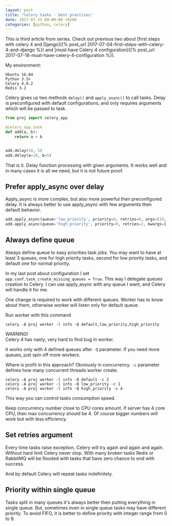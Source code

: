 ```yaml
---
layout: post
title: "Celery tasks - best practices"
date: 2017-07-25 00:00:00 +0200
categories: [python, celery]
---
```


This is third article from series. Check out previous two about
[first steps with celery 4 and Django]({% post_url 2017-07-04-first-steps-with-celery-4-and-django %}) 
and [must have Celery 4 configuration]({% post_url 2017-07-18-must-have-celery-4-configuration %}).

My environment:

```
Ubuntu 16.04
Python 3.5+
Celery 4.0.2
Redis 3.2
```

Celery gives us two methods `delay()` and `apply_async()` to call tasks. Delay is preconfigured
with default configurations, and only requires arguments which will be passed to task.

```python
from proj import celery_app

@celery_app.task
def add(a, b):
    return a + b


add.delay(10, 5)
add.delay(a=10, b=5)
``` 

That is it. Delay function processing with given arguments. It works well and in many cases
it is all we need, but it is not future proof.

## Prefer apply_async over delay

Apply_async is more complex, but also more powerful then preconfigured delay.
It is always better to use apply_async with few arguments then default behavior.

```python
add.apply_async(queue='low_priority', priority=0, retries=0, args=(10, 5))
add.apply_async(queue='high_priority', priority=9, retries=2, kwargs={'a': 10, 'b': 5})
```

## Always define queue

Always define queue to easy priorities task jobs. You may want to have at least 3 queues,
one for high priority tasks, second for low priority tasks, and default one for normal priority.

In my last post about configuration I set `app.conf.task_create_missing_queues = True`. 
This way I delegate queues creation to Celery. I can use apply_async with any queue I want, 
and Celery will handle it for me.

One change is required to work with different queues. Worker has to know about them, otherwise
worker will listen only for default queue.

Run worker with this command

```shell
celery -A proj worker -l info -Q default,low_priority,high_priority
```

<div class="alert alert-warning" role="alert">
    <i class="fa fa-exclamation-triangle"></i> WARNING! <br>
    Celery 4 has nasty, very hard to find bug in worker.
    <p>
        It works only with 4 defined queues after <code class="highlighter-rouge">-Q</code> 
        parameter. If you need more queues,
        just spin off more workers.
    </p>
</div>

Where is profit in this approach? Obviously in concurrency. 
`-c` parameter defines how many concurrent threads worker create.

```shell
celery -A proj worker -l info -Q default -c 2
celery -A proj worker -l info -Q low_priority -c 1
celery -A proj worker -l info -Q high_priority -c 4
```

This way you can control tasks consumption speed. 

Keep concurrency number close to CPU cores amount. If server has 4 core CPU, then max concurrency
should be 4. Of course bigger numbers will work but with less efficiency.

## Set retries argument

Every time tasks raise exception, Celery will try again and again and again. Without 
hard limit Celery never stop. With many broken tasks Redis or RabbitMQ will be flooded 
with tasks that have zero chance to end with success.

And by default Celery will repeat tasks indefinitely.

## Priority within single queue

Tasks split in many queues it's always better then putting everything in single queue.
But, sometimes even in single queue tasks may have different priority.
To avoid FIFO, it is better to define priority with integer range from 0 to 9.
